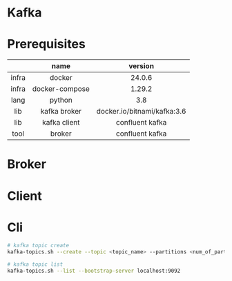 # Kafka

# Prerequisites
||name|version|
|:-:|:-:|:-:|
|infra|docker|24.0.6|
|infra|docker-compose|1.29.2|
|lang|python|3.8|
|lib|kafka broker|docker.io/bitnami/kafka:3.6|
|lib|kafka client|confluent kafka|
|tool|broker |confluent kafka|

# Broker


# Client

# Cli
```sh
# kafka topic create
kafka-topics.sh --create --topic <topic_name> --partitions <num_of_partitions> --bootstrap-server localhost:9092

# kafka topic list
kafka-topics.sh --list --bootstrap-server localhost:9092
```
